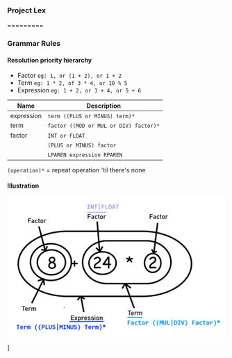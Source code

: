 ### Project Lex
=========

### Grammar Rules

#### Resolution priority hierarchy
- Factor `eg: 1, or (1 + 2), or 1 + 2`
- Term `eg: 1 * 2, of 3 * 4, or 10 % 5`
- Expression `eg: 1 + 2, or 3 + 4, or 5 + 6`

| Name                   | Description                                                                 |
|------------------------|-----------------------------------------------------------------------------|
| expression             | `term ((PLUS or MINUS) term)*`                                                   |
| term                   | `factor ((MOD or MUL or DIV) factor)*`                                              |
| factor                 | `INT or FLOAT`                                                                   |
|                        | `(PLUS or MINUS) factor`                                                         |
|                        | `LPAREN expression RPAREN`                                                    |


`(operation)*` = repeat operation 'til there's none

#### Illustration

![Illustration Here](../assets/GrammarGuide.png)]
